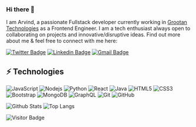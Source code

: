 ### Hi there 👋

I am Arvind, a passionate Fullstack developer currently working in [Grootan Technologies](https://www.grootan.com/) as a Frontend Engineer. I am a tech enthusiast always open to collaborating on projects and innovative/disruptive ideas. Find out more about me & feel free to connect with me here:

[![Twitter Badge](https://img.shields.io/badge/-arvindsemicolon-blue?style=plastic&logo=Twitter&logoColor=white&link=https://twitter.com/arvindsemicolon/)](https://twitter.com/arvindsemicolon/)
[![Linkedin Badge](https://img.shields.io/badge/-arvindk-blue?style=plastic&logo=Linkedin&logoColor=white&link=https://www.linkedin.com/in/arvind-k-368865167/)](https://www.linkedin.com/in/arvind-k-368865167/)
[![Gmail Badge](https://img.shields.io/badge/-arvind.dev.semicolon@gmail.com-c14438?style=plastic&logo=Gmail&logoColor=white&link=mailto:arvind.dev.semicolon@gmail.com)](mailto:arvind.dev.semicolon@gmail.com)

## ⚡ Technologies

![JavaScript](https://img.shields.io/badge/-JavaScript-black?style=flat-square&logo=javascript)
![Nodejs](https://img.shields.io/badge/-Nodejs-black?style=flat-square&logo=Node.js)
![Python](https://img.shields.io/badge/-Python-black?style=flat-square&logo=Python)
![React](https://img.shields.io/badge/-React-black?style=flat-square&logo=react)
![Java](https://img.shields.io/badge/-java-E34A86?style=flat-square&logo=java)
![HTML5](https://img.shields.io/badge/-HTML5-E34F26?style=flat-square&logo=html5&logoColor=white)
![CSS3](https://img.shields.io/badge/-CSS3-1572B6?style=flat-square&logo=css3)
![Bootstrap](https://img.shields.io/badge/-Bootstrap-563D7C?style=flat-square&logo=bootstrap)
![MongoDB](https://img.shields.io/badge/-MongoDB-black?style=flat-square&logo=mongodb)
![GraphQL](https://img.shields.io/badge/-GraphQL-E10098?style=flat-square&logo=graphql)
![Git](https://img.shields.io/badge/-Git-black?style=flat-square&logo=git)
![GitHub](https://img.shields.io/badge/-GitHub-181717?style=flat-square&logo=github)

![Github Stats](https://github-readme-stats.vercel.app/api?username=ArvindKarthi&count_private=true&show_icons=true&include_all_commits=true)
![Top Langs](https://github-readme-stats.vercel.app/api/top-langs/?username=ArvindKarthi&hide=TeX&layout=compact)

![Visitor Badge](https://visitor-badge.laobi.icu/badge?page_id=ArvindKarthi.ArvindKarthi)

